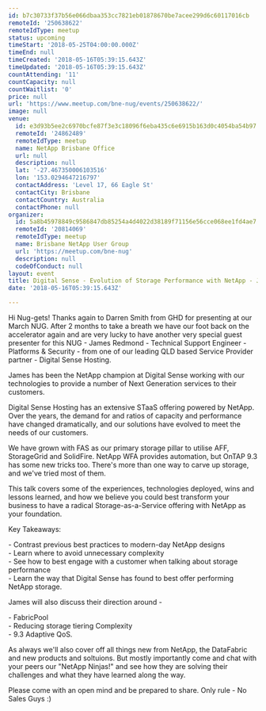 ```yaml
---
id: b7c30733f37b56e066dbaa353cc7821eb01878670be7acee299d6c60117016cb
remoteId: '250638622'
remoteIdType: meetup
status: upcoming
timeStart: '2018-05-25T04:00:00.000Z'
timeEnd: null
timeCreated: '2018-05-16T05:39:15.643Z'
timeUpdated: '2018-05-16T05:39:15.643Z'
countAttending: '11'
countCapacity: null
countWaitlist: '0'
price: null
url: 'https://www.meetup.com/bne-nug/events/250638622/'
image: null
venue:
  id: e3d93b5ee2c6970bcfe87f3e3c18096f6eba435c6e6915b163d0c4054ba54b97
  remoteId: '24862489'
  remoteIdType: meetup
  name: NetApp Brisbane Office
  url: null
  description: null
  lat: '-27.467350006103516'
  lon: '153.0294647216797'
  contactAddress: 'Level 17, 66 Eagle St'
  contactCity: Brisbane
  contactCountry: Australia
  contactPhone: null
organizer:
  id: 5a8b45978849c9586847db85254a4d4022d38189f71156e56cce068ee1fd4ae7
  remoteId: '20814069'
  remoteIdType: meetup
  name: Brisbane NetApp User Group
  url: 'https://meetup.com/bne-nug'
  description: null
  codeOfConduct: null
layout: event
title: Digital Sense - Evolution of Storage Performance with NetApp - James Redmond
date: '2018-05-16T05:39:15.643Z'

---
```

<p>Hi Nug-gets! Thanks again to Darren Smith from GHD for presenting at our March NUG. After 2 months to take a breath we have our foot back on the accelerator again and are very lucky to have another very special guest presenter for this NUG - James Redmond - Technical Support Engineer - Platforms &amp; Security - from one of our leading QLD based Service Provider partner - Digital Sense Hosting.</p> <p>James has been the NetApp champion at Digital Sense working with our technologies to provide a number of Next Generation services to their customers.</p> <p>Digital Sense Hosting has an extensive STaaS offering powered by NetApp. Over the years, the demand for and ratios of capacity and performance have changed dramatically, and our solutions have evolved to meet the needs of our customers.</p> <p>We have grown with FAS as our primary storage pillar to utilise AFF, StorageGrid and SolidFire. NetApp WFA provides automation, but OnTAP 9.3 has some new tricks too. There's more than one way to carve up storage, and we've tried most of them.</p> <p>This talk covers some of the experiences, technologies deployed, wins and lessons learned, and how we believe you could best transform your business to have a radical Storage-as-a-Service offering with NetApp as your foundation.</p> <p>Key Takeaways:</p> <p>- Contrast previous best practices to modern-day NetApp designs<br/>- Learn where to avoid unnecessary complexity<br/>- See how to best engage with a customer when talking about storage performance<br/>- Learn the way that Digital Sense has found to best offer performing NetApp storage.</p> <p>James will also discuss their direction around -</p> <p>- FabricPool<br/>- Reducing storage tiering Complexity<br/>- 9.3 Adaptive QoS.</p> <p>As always we'll also cover off all things new from NetApp, the DataFabric and new products and soltuions. But mostly importantly come and chat with your peers our "NetApp Ninjas!" and see how they are solving their challenges and what they have learned along the way.</p> <p>Please come with an open mind and be prepared to share. Only rule - No Sales Guys :)</p>
